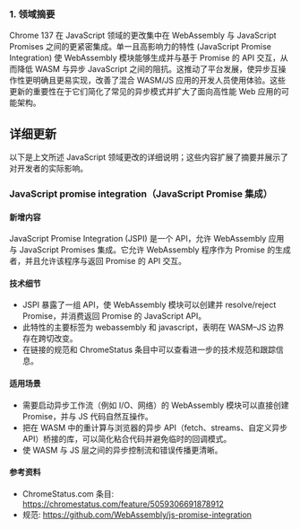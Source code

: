 ### 1. 领域摘要

Chrome 137 在 JavaScript 领域的更改集中在 WebAssembly 与 JavaScript Promises 之间的更紧密集成。单一且高影响力的特性 (JavaScript Promise Integration) 使 WebAssembly 模块能够生成并与基于 Promise 的 API 交互，从而降低 WASM 与异步 JavaScript 之间的阻抗。这推动了平台发展，使异步互操作性更明确且更易实现，改善了混合 WASM/JS 应用的开发人员使用体验。这些更新的重要性在于它们简化了常见的异步模式并扩大了面向高性能 Web 应用的可能架构。

## 详细更新

以下是上文所述 JavaScript 领域更改的详细说明；这些内容扩展了摘要并展示了对开发者的实际影响。

### JavaScript promise integration（JavaScript Promise 集成）

#### 新增内容
JavaScript Promise Integration (JSPI) 是一个 API，允许 WebAssembly 应用与 JavaScript Promises 集成。它允许 WebAssembly 程序作为 Promise 的生成者，并且允许该程序与返回 Promise 的 API 交互。

#### 技术细节
- JSPI 暴露了一组 API，使 WebAssembly 模块可以创建并 resolve/reject Promise，并消费返回 Promise 的 JavaScript API。
- 此特性的主要标签为 webassembly 和 javascript，表明在 WASM–JS 边界存在跨切改变。
- 在链接的规范和 ChromeStatus 条目中可以查看进一步的技术规范和跟踪信息。

#### 适用场景
- 需要启动异步工作流（例如 I/O、网络）的 WebAssembly 模块可以直接创建 Promise，并与 JS 代码自然互操作。
- 把在 WASM 中的重计算与浏览器的异步 API（fetch、streams、自定义异步 API）桥接的库，可以简化粘合代码并避免临时的回调模式。
- 使 WASM 与 JS 层之间的异步控制流和错误传播更清晰。

#### 参考资料
- ChromeStatus.com 条目: https://chromestatus.com/feature/5059306691878912
- 规范: https://github.com/WebAssembly/js-promise-integration